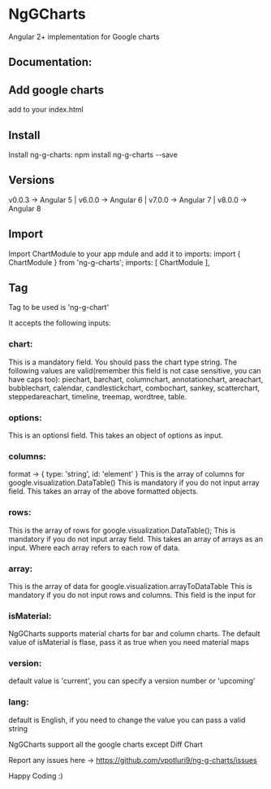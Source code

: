 # NgGCharts

Angular 2+ implementation for Google charts 

## Documentation:

## Add google charts
add <script type="text/javascript" src="https://www.gstatic.com/charts/loader.js"></script> to your index.html

## Install 
Install ng-g-charts:
    npm install ng-g-charts --save

## Versions

v0.0.3 -> Angular 5 |
v6.0.0 -> Angular 6 | 
v7.0.0 -> Angular 7 |
v8.0.0 -> Angular 8

## Import 
Import ChartModule to your app mdule and add it to imports:
    import { ChartModule } from 'ng-g-charts';
     imports: [
        ChartModule
    ],

## Tag 
Tag to be used is 'ng-g-chart'

It accepts the following inputs: 
### chart: 
This is a mandatory field. You should pass the chart type string. 
The following values are valid(remember this field is not case sensitive, you can have caps too):
piechart, barchart, columnchart, annotationchart, areachart, bubblechart, calendar, candlestickchart, combochart, sankey, scatterchart, steppedareachart, timeline, treemap, wordtree, table. 
### options: 
This is an optionsl field. This takes an object of options as input.
### columns: 
format -> { type: 'string', id: 'element' }
This is the array of columns for google.visualization.DataTable() 
This is mandatory if you do not input array field. 
This takes an array of the above formatted objects.
### rows: 
This is the array of rows for google.visualization.DataTable();
This is mandatory if you do not input array field.
This takes an array of arrays as an input. Where each array refers to each row of data.
### array:
This is the array of data for google.visualization.arrayToDataTable
This is mandatory if you do not input rows and columns.
This field is the input for 
### isMaterial: 
NgGCharts supports material charts for bar and column charts. 
The default value of isMaterial is flase, pass it as true when you need material maps
### version: 
default value is 'current', you can specify a version number or 'upcoming'
### lang: 
default is English, if you need to change the value you can pass a valid string 

NgGCharts support all the google charts except Diff Chart

Report any issues here -> https://github.com/vpotluri9/ng-g-charts/issues

Happy Coding :)
